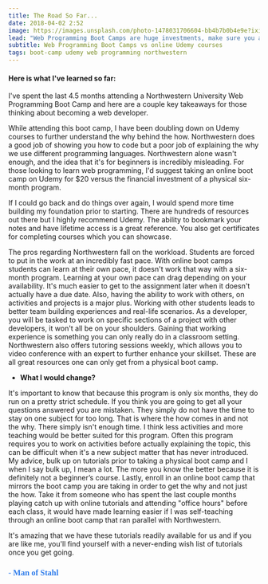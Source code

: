 ```yaml
---
title: The Road So Far...
date: 2018-04-02 2:52
image: https://images.unsplash.com/photo-1478031706604-bb4b7b0b4e9e?ixid=MnwxMjA3fDB8MHxzZWFyY2h8MXx8b3BlbiUyMHJvYWR8ZW58MHx8MHx8&ixlib=rb-1.2.1&w=1000&q=80
lead: "Web Programming Boot Camps are huge investments, make sure you are in the know before enrolling."
subtitle: Web Programming Boot Camps vs online Udemy courses
tags: boot-camp udemy web programming northwestern
---
```


#### Here is what I've learned so far:
I've spent the last 4.5 months attending a Northwestern University Web Programming Boot Camp and here are a couple key takeaways for those thinking about becoming a web developer.

While attending this boot camp, I have been doubling down on Udemy courses to further understand the why behind the how. Northwestern does a good job of showing you how to code but a poor job of explaining the why we use different programming languages. Northwestern alone wasn't enough, and the idea that it's for beginners is incredibly misleading. For those looking to learn web programming, I'd suggest taking an online boot camp on Udemy for $20 versus the financial investment of a physical six-month program.

If I could go back and do things over again, I would spend more time building my foundation prior to starting. There are hundreds of resources out there but I highly recommend Udemy. The ability to bookmark your notes and have lifetime access is a great reference. You also get certificates for completing courses which you can showcase.

The pros regarding Northwestern fall on the workload. Students are forced to put in the work at an incredibly fast pace. With online boot camps students can learn at their own pace, it doesn't work that way with a six-month program. Learning at your own pace can drag depending on your availability. It's much easier to get to the assignment later when it doesn't actually have a due date. Also, having the ability to work with others, on activities and projects is a major plus. Working with other students leads to better team building experiences and real-life scenarios. As a developer, you will be tasked to work on specific sections of a project with other developers, it won't all be on your shoulders. Gaining that working experience is something you can only really do in a classroom setting. Northwestern also offers tutoring sessions weekly, which allows you to video conference with an expert to further enhance your skillset. These are all great resources one can only get from a physical boot camp.

- **What I would change?**

It's important to know that because this program is only six months, they do run on a pretty strict schedule. If you think you are going to get all your questions answered you are mistaken. They simply do not have the time to stay on one subject for too long. That is where the how comes in and not the why. There simply isn't enough time. I think less activities and more teaching would be better suited for this program. Often this program requires you to work on activities before actually explaining the topic, this can be difficult when it's a new subject matter that has never introduced. My advice, bulk up on tutorials prior to taking a physical boot camp and I when I say bulk up, I mean a lot. The more you know the better because it is definitely not a beginner’s course. Lastly, enroll in an online boot camp that mirrors the boot camp you are taking in order to get the why and not just the how. Take it from someone who has spent the last couple months playing catch up with online tutorials and attending "office hours" before each class, it would have made learning easier if I was self-teaching through an online boot camp that ran parallel with Northwestern.

It's amazing that we have these tutorials readily available for us and if you are like me, you'll find yourself with a never-ending wish list of tutorials once you get going.

### **<span style="color:rgb(50, 126, 235); font-family: 'Bradley Hand';">- Man of Stahl</span>**
